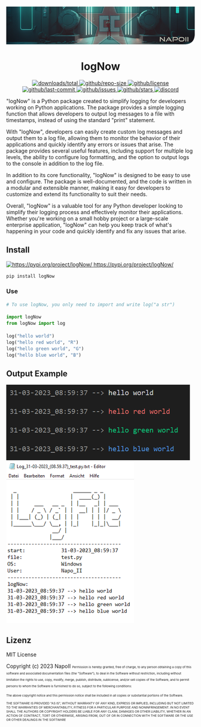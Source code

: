 <p align="center">
<a href="https://github.com/NapoII">
    <img src="Readme_top.png"  alt=f"NapoII">
</a>
</p>

<center>

# logNow
</center>

<p align="center">
<a href="https://pypi.org/project/logNow/">
    <img src="https://img.shields.io/github/downloads/NapoII/logNow/total" alt="downloads/total">
</a>

<a href="https://pypi.org/project/logNow/">
    <img src="https://img.shields.io/github/repo-size/NapoII/logNow" alt="github/repo-size">
</a>

<a href="https://github.com/NapoII/logNow/blob/main/LICENSE">
    <img src="https://img.shields.io/github/license/NapoII/logNow" alt="github/license">
</a>

<a href="https://github.com/NapoII/logNow/actions">
    <img src="https://img.shields.io/github/last-commit/NapoII/logNow" alt="github/last-commit">
</a>

<a href="https://github.com/NapoII/logNow/issues">
    <img src="https://img.shields.io/github/issues/NapoII/logNow?style=plastic" alt="github/issues">
</a>

<a href="https://github.com/NapoII/logNow/stargazers">
    <img src="https://img.shields.io/github/stars/NapoII/logNow?style=social" alt="github/stars">
</a>

<a href="https://discord.gg/g7EW4P65">
    <img src="https://img.shields.io/discord/190307701169979393?style=plastic" alt="discord">
</a>
</p>

"logNow" is a Python package created to simplify logging for developers working on Python applications. The package provides a simple logging function that allows developers to output log messages to a file with timestamps, instead of using the standard "print" statement.

With "logNow", developers can easily create custom log messages and output them to a log file, allowing them to monitor the behavior of their applications and quickly identify any errors or issues that arise. The package provides several useful features, including support for multiple log levels, the ability to configure log formatting, and the option to output logs to the console in addition to the log file.

In addition to its core functionality, "logNow" is designed to be easy to use and configure. The package is well-documented, and the code is written in a modular and extensible manner, making it easy for developers to customize and extend its functionality to suit their needs.

Overall, "logNow" is a valuable tool for any Python developer looking to simplify their logging process and effectively monitor their applications. Whether you're working on a small hobby project or a large-scale enterprise application, "logNow" can help you keep track of what's happening in your code and quickly identify and fix any issues that arise.
## Install
<a href="https://pypi.org/project/logNow/">
    <img src="https://pypi.org/static/images/logo-small.2a411bc6.svg" alt="https://pypi.org/project/logNow/
    ">

</a>
<a href="https://pypi.org/project/logNow/">https://pypi.org/project/logNow/</a>
<p>

```cmd
pip install logNow
```
### Use
```.py
# To use logNow, you only need to import and write log("a str")

import logNow
from logNow import log

log("hello world")
log("hello red world", "R")
log("hello green world", "G")
log("hello blue world", "B")


```

## Output Example

<a href="https://pypi.org/project/logNow/">
    <img src="Readme_ex1.png" alt="github/stars">
</a>
<a href="https://pypi.org/project/logNow/">
    <img src="Readme_ex2.png" alt="github/stars">
</a>

## Lizenz

MIT License

Copyright (c) 2023 NapoII
<small><small><small>
Permission is hereby granted, free of charge, to any person obtaining a copy
of this software and associated documentation files (the "Software"), to deal
in the Software without restriction, including without limitation the rights
to use, copy, modify, merge, publish, distribute, sublicense, and/or sell
copies of the Software, and to permit persons to whom the Software is
furnished to do so, subject to the following conditions:

The above copyright notice and this permission notice shall be included in all
copies or substantial portions of the Software.

THE SOFTWARE IS PROVIDED "AS IS", WITHOUT WARRANTY OF ANY KIND, EXPRESS OR
IMPLIED, INCLUDING BUT NOT LIMITED TO THE WARRANTIES OF MERCHANTABILITY,
FITNESS FOR A PARTICULAR PURPOSE AND NONINFRINGEMENT. IN NO EVENT SHALL THE
AUTHORS OR COPYRIGHT HOLDERS BE LIABLE FOR ANY CLAIM, DAMAGES OR OTHER
LIABILITY, WHETHER IN AN ACTION OF CONTRACT, TORT OR OTHERWISE, ARISING FROM,
OUT OF OR IN CONNECTION WITH THE SOFTWARE OR THE USE OR OTHER DEALINGS IN THE
SOFTWARE
</small>
